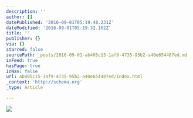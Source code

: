 ```yaml
---
description: ''
author: []
datePublished: '2016-09-01T05:19:48.231Z'
dateModified: '2016-09-01T05:19:32.162Z'
title: ''
publisher: {}
via: {}
starred: false
sourcePath: _posts/2016-09-01-ab405c15-1af9-4735-95b2-a40e654487ed.md
inFeed: true
hasPage: true
inNav: false
url: ab405c15-1af9-4735-95b2-a40e654487ed/index.html
_context: 'http://schema.org'
_type: Article

---
```

![](https://the-grid-user-content.s3-us-west-2.amazonaws.com/7c308abb-a1fa-41db-b349-2ca79e09bfd6.jpg)